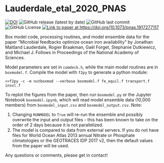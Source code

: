 # Lauderdale_etal_2020_PNAS
[![DOI](https://zenodo.org/badge/207910435.svg)](https://zenodo.org/badge/latestdoi/207910435)
![GitHub release (latest by date)](https://img.shields.io/github/v/release/seamanticscience/Lauderdale_etal_2020_PNAS?color=1b3370)
![GitHub last commit](https://img.shields.io/github/last-commit/seamanticscience/Lauderdale_etal_2020_PNAS?color=f44323)
![GitHub License](https://img.shields.io/github/license/seamanticscience/Lauderdale_etal_2020_PNAS?color=ffa500)
<a href="https://doi.org/10.1073/pnas.1917277117"><img src="http://img.shields.io/badge/paper%20link-doi:10.1073%2Fpnas.1917277117-lightgrey.svg" alt="Link to paper at https://doi.org/10.1073/pnas.1917277117"></a>

Box model code, processing routines, and model ensemble data for the paper "Microbial feedbacks optimize ocean iron availability" by Jonathan Maitland Lauderdale, Rogier Braakman, Gaël Forget, Stephanie Dutkiewicz, and Michael J. Follows in Proceedings of the National Academy of Sciences.

Model parameters are set in `comdeck.h`, while the main model routines are in `boxmodel.f`. Compile the model with `f2py` to generate a python module:

```
>>f2py -c -m nutboxmod --verbose boxmodel.f fe_equil.f transport.f insol.f
```

To replot the figures from the paper, then run `boxmodel.py` or the Jupyter Notebook `boxmodel.ipynb`, which will read model ensemble data (10,000 members) from  `boxmodel_input.csv` and `boxmodel_output.csv`. Note:
1. Changing `RUNMODEL` to `True` will re-run the ensemble and possibly overwrite the input and output files - this has been known to take on the order of 2 days because it is not parallelized.
1. The model is compared to data from external servers. If you do not have files for World Ocean Atlas 2013 annual Nitrate or Phosphate climatologies or the GEOTRACES IDP 2017 v2, then the default values from the paper will be used.

Any questions or comments, please get in contact!
